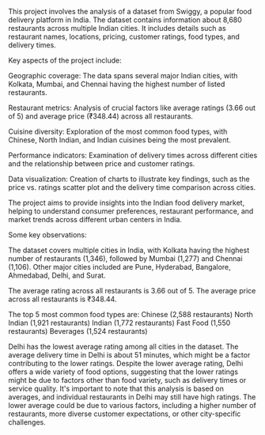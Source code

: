 This project involves the analysis of a dataset from Swiggy, a popular food delivery platform in India. The dataset contains information about 8,680 restaurants across multiple Indian cities. It includes details such as restaurant names, locations, pricing, customer ratings, food types, and delivery times.

Key aspects of the project include:

Geographic coverage: The data spans several major Indian cities, with Kolkata, Mumbai, and Chennai having the highest number of listed restaurants.

Restaurant metrics: Analysis of crucial factors like average ratings (3.66 out of 5) and average price (₹348.44) across all restaurants.

Cuisine diversity: Exploration of the most common food types, with Chinese, North Indian, and Indian cuisines being the most prevalent.

Performance indicators: Examination of delivery times across different cities and the relationship between price and customer ratings.

Data visualization: Creation of charts to illustrate key findings, such as the price vs. ratings scatter plot and the delivery time comparison across cities.

The project aims to provide insights into the Indian food delivery market, helping to understand consumer preferences, restaurant performance, and market trends across different urban centers in India.

Some key observations:

The dataset covers multiple cities in India, with Kolkata having the highest number of restaurants (1,346), followed by Mumbai (1,277) and Chennai (1,106).
Other major cities included are Pune, Hyderabad, Bangalore, Ahmedabad, Delhi, and Surat.

The average rating across all restaurants is 3.66 out of 5.
The average price across all restaurants is ₹348.44.

The top 5 most common food types are:
Chinese (2,588 restaurants)
North Indian (1,921 restaurants)
Indian (1,772 restaurants)
Fast Food (1,550 restaurants)
Beverages (1,524 restaurants)

Delhi has the lowest average rating among all cities in the dataset.
The average delivery time in Delhi is about 51 minutes, which might be a factor contributing to the lower ratings.
Despite the lower average rating, Delhi offers a wide variety of food options, suggesting that the lower ratings might be due to factors other than food variety, such as delivery times or service quality.
It's important to note that this analysis is based on averages, and individual restaurants in Delhi may still have high ratings. The lower average could be due to various factors, including a higher number of restaurants, more diverse customer expectations, or other city-specific challenges.

